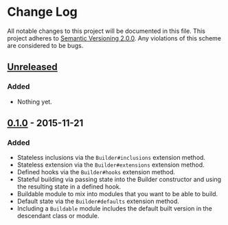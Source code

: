 # Change Log

All notable changes to this project will be documented in this file. This
project adheres to [Semantic Versioning 2.0.0][semver]. Any violations of this
scheme are considered to be bugs.

[semver]: http://semver.org/spec/v2.0.0.html

## [Unreleased][unreleased]

### Added

- Nothing yet.

## [0.1.0] - 2015-11-21

### Added

- Stateless inclusions via the `Builder#inclusions` extension method.
- Stateless extension via the `Builder#extensions` extension method.
- Defined hooks via the `Builder#hooks` extension method.
- Stateful building via passing state into the Builder constructor and using
  the resulting state in a defined hook.
- Buildable module to mix into modules that you want to be able to build.
- Default state via the `Builder#defaults` extension method.
- Including a `Buildable` module includes the default built version in the
  descendant class or module.

[0.1.0]: https://github.com/michaelherold/module_builder/tree/v0.1.0
[unreleased]: https://github.com/michaelherold/module_builder/compare/v0.1.0...HEAD

